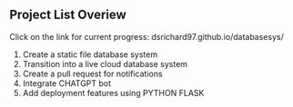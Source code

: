## Project List Overiew
Click on the link for current progress: dsrichard97.github.io/databasesys/

1. Create a static file database system
2. Transition into a live cloud database system
3. Create a pull request for notifications
4. Integrate CHATGPT bot
5. Add deployment features using PYTHON FLASK
